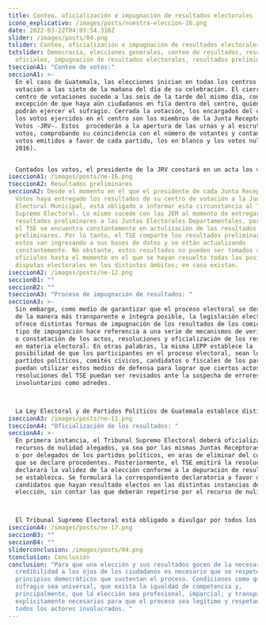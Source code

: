 ```yaml
---
title: Conteo, oficialización e impugnación de resultados electorales
icono_explicativo: /images/posts/nuestra-eleccion-16.png
date: 2022-03-22T04:03:54.316Z
slider: /images/posts/04.png
tslider: Conteo, oficialización e impugnación de resultados electorales
txtslider: Democracia, elecciones generales, conteo de resultados, resultados
  oficiales, impugnación de resultados electorales, resultados preliminares
tseccionA1: "Conteo de votos:"
seccionA1: >-
  En el caso de Guatemala, las elecciones inician en todas los centros de
  votación a las siete de la mañana del día de su celebración. El cierre de los
  centro de votaciones sucede a las seis de la tarde del mismo día, con la
  excepción de que haya aún ciudadanos en fila dentro del centro, quiénes aún
  podrán ejercer el sufragio. Cerrada la votación, los encargados del conteo de
  los votos ejercidos en el centro son los miembros de la Junta Receptora de
  Votos -JRV-. Estos  procederán a la apertura de las urnas y al escrutinio de
  votos, comprobando su coincidencia con el número de votantes y contando los
  votos emitidos a favor de cada partido, los en blanco y los votos nulos (TSE,
  2016).


  Contados los votos, el presidente de la JRV constará en un acta los votos válidos emitidos y hará entrega de los mismos a los delegados de la Junta Electoral Municipal -JEM-. Esta deberá recopilar todas las actas y resultados de las JRV dentro de su jursidicción y establecer el resultado oficial dentro de su municipio (TSE, 2016). Inmediatamente, el representante de la JEM deberá trasladar los resultados de su jurisdicción a la Junta Electoral Departamental -JED- para que dicho órgano electoral pueda totalizar los resultados preliminares del proceso electoral en su departamento. Estos resultados se enviarán al Tribunal Supremo Electoral -TSE- para que se haga el anuncio oficial del proceso electoral en disputa.
iseccionA1: /images/posts/ne-16.png
tseccionA2: Resultados preliminares
seccionA2: Desde el momento en el que el presidente de cada Junta Receptora de
  Votos haya entregado los resultados de su centro de votación a la Junta
  Electoral Municipal, está obligado a informar esta circunstancia al Tribunal
  Supremo Electoral. Lo mismo sucede con las JEM al momento de entregar sus
  resultados preliminares a las Juntas Electorales Departamentales, por lo que
  el TSE se encuentra constantemente en actulización de los resultados
  preliminares. Por lo tanto, el TSE comparte los resultados preliminares según
  estos van ingresando a sus bases de datos y se están actualizando
  constantemente. No obstante, estos resultados no pueden ser tomados como
  oficiales hasta el momento en el que se hayan resuelto todas las posibles
  disputas electorales en los distintos ámbitos; en caso existan.
iseccionA2: /images/posts/ne-12.png
seccionB1: ""
seccionB2: ""
tseccionA3: "Proceso de impugnación de resultados: "
seccionA3: >-
  Sin embargo, como medio de garantizar que el proceso electoral se desarrolle
  de la manera más transparente e íntegra posible, la legislación electoral
  ofrece distintas formas de impugnación de los resultados de los comicios. Este
  tipo de impuganción hace referencia a una serie de mecanismos de verificación
  o constatación de los actos, resoluciones y oficialización de los resultados
  en materia electoral. En otras palabras, la misma LEPP establece la
  posibilidad de que los participantes en el proceso electoral, sean los
  partidos políticos, comités cívicos, candidatos o fiscales de los partidos,
  puedan utilizar estos medios de defensa para lograr que ciertos actos o
  resoluciones del TSE puedan ser revisados ante la sospecha de errores, tanto
  involuntarios como adredes. 



  La Ley Electoral y de Partidos Políticos de Guatemala establece distintos mecanismos para la aclaración y/o repetición del conteo de votos o, en casos más extremos, del proceso total de la elección. Sin embargo, para los fines ilustrativos del presente, únicamente se han seleccionado los tres mecanismos más frecuentados para la resolución de las cuestionantes sobre los comicios electorales.
iseccionA3: /images/posts/ne-11.png
tseccionA4: "Oficialización de los resultados: "
seccionA4: >-
  En primera instancia, el Tribunal Supremo Electoral deberá oficializar los
  recursos de nulidad alegados, ya sea por las mismas Juntas Receptoras de Votos
  o por delegados de los partidos políticos, en aras de eliminar del cómputo las
  que se declare procedentes. Posteriormente, el TSE emitirá la resolución que
  declarará la validez de la elección conforme a la depuración de resultados que
  se establezca. Se formulará la correspondiente declaratoria a favor de los
  candidatos que hayan resultado electos en las distintas instancias de
  elección, sin contar las que deberán repetirse por el recurso de nulidad. 



  El Tribunal Supremo Electoral está obligado a divulgar por todos los medios de comunicación, los resultados electorales, parciales y definitivos, dentro del plazo de ocho días siguientes a la terminación del proceso electoral.
iseccionA4: /images/posts/ne-17.png
seccionB3: ""
seccionB4: ""
sliderconclusion: /images/posts/04.png
tconclusion: Conclusión
conclusion: "Para que una elección y sus resultados gocen de la necesaria
  credibilidad a los ojos de los ciudadanos es necesario que se respeten los
  principios democráticos que sustentan el proceso. Condiciones como que el
  sufragio sea universal, que exista la igualdad de competencia y,
  principalmente, que la elección sea profesional, imparcial, y transparente son
  explícitamente necesarias para que el proceso sea legítimo y respetado por
  todos los actores involucrados. "
---
```

